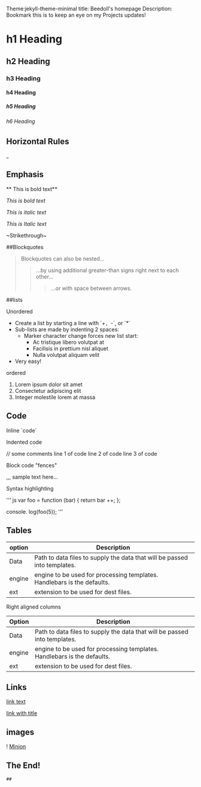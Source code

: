 Theme:jekyll-theme-minimal
title: Beedoll's homepage
Description: Bookmark this is to keep an eye on my Projects updates!
# h1 Heading
## h2 Heading
### h3 Heading
#### h4 Heading
##### h5 Heading
###### h6 Heading


## Horizontal Rules

_


## Emphasis

** This is bold text**

_This is bold text_

*This is italic text*

_This is Italic text_

~Strikethrough~


##Blockquotes


> Blockquotes can also be nested...
>> ...by using additional greater-than signs right next to each other...
> > > ...or with space between arrows.


##lists

Unordered

+ Create a list by starting a line with ´+`, `-´, or `*´
+  Sub-lists are made by indenting 2 spaces:
   - Marker character change forces new list start:
      * Ac tristique libero volutpat at
      + Facilisis in prettium nisl aliquet
      - Nulla volutpat aliquam velit
+ Very easy!

 ordered

 1. Lorem ipsum dolor sit amet
 2. Consectetur adipiscing elit
 3. Integer molestile lorem at massa

## Code

Inline ´code´

Indented code

  // some comments
  line 1 of code
  line 2 of code
  line 3 of code


  Block code "fences"

  ,,,
  sample text here...


  Syntax highlighting

  ''' js
  var foo = function (bar) {
    return bar ++;
  };

  console. log(foo(5));
  '''

  ## Tables

  | option      | Description   |
| ------------- | ------------- |
| Data          |Path to data files to supply the data that will be passed into templates.  |
| engine        | engine to be used for processing templates. Handlebars is the defaults.  |
| ext           | extension to be used for dest files.  |

Right aligned columns

| Option        | Description   |
| ------------- | ------------- |
Data          |Path to data files to supply the data that will be passed into templates.  |
| engine        | engine to be used for processing templates. Handlebars is the defaults.  |
| ext           | extension to be used for dest files.  |


## Links

[link text](http://dev.nodeca.com)

[link with title](http://nodeca.github.io/pica/demo/ "title text")

## images

! [Minion](https://octodex.github.com/images/minion.png)

## The End!
    ##
